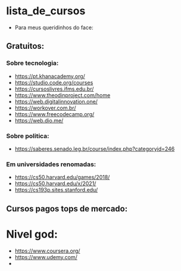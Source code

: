 # lista_de_cursos

- Para meus queridinhos do face:

## Gratuitos:

### Sobre tecnologia: 

- https://pt.khanacademy.org/
- https://studio.code.org/courses
- https://cursoslivres.ifms.edu.br/
- https://www.theodinproject.com/home
- https://web.digitalinnovation.one/
- https://workover.com.br/
- https://www.freecodecamp.org/
- https://web.dio.me/

### Sobre politica: 

- https://saberes.senado.leg.br/course/index.php?categoryid=246

### Em universidades renomadas:

- https://cs50.harvard.edu/games/2018/
- https://cs50.harvard.edu/x/2021/
- https://cs193p.sites.stanford.edu/

## Cursos pagos tops de mercado:

# Nivel god:

- https://www.coursera.org/
- https://www.udemy.com/
- 
